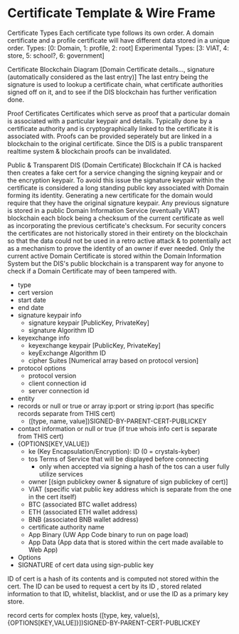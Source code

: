 # Certificate Template & Wire Frame

Certificate Types
Each certificate type follows its own order. A domain certificate and a profile certificate will have different data stored in a unique order.
Types: [0: Domain, 1: profile, 2: root]
Experimental Types: [3: VIAT, 4: store, 5: school?, 6: government]

Certificate Blockchain Diagram
[Domain Certificate details..., signature (automatically considered as the last entry)]
The last entry being the signature is used to lookup a certificate chain, what certificate authorities signed off on it, and to see if the DIS blockchain has further verification done.

Proof Certificates
Certificates which serve as proof that a particular domain is associated with a particular keypair and details. Typically done by a certificate authority and is cryptographically linked to the certificate it is associated with. Proofs can be provided seperately but are linked in a blockchain to the original certificate. Since the DIS is a public transparent realtime system & blockchain proofs can be invalidated.

Public & Transparent DIS (Domain Certificate) Blockchain
If CA is hacked then creates a fake cert for a service changing the signing keypair and or the encryption keypair. To avoid this issue the signature keypair within the certificate is considered a long standing public key associated with Domain forming its identity. Generating a new certificate for the domain would require that they have the original signature keypair. Any previous signature is stored in a public Domain Information Service (eventually VIAT) blockchain each block being a checksum of the current certificate as well as incorporating the previous certificate's checksum. For security concers the certificates are not historically stored in their entirety on the blockchain so that the data could not be used in a retro active attack & to potentially act as a mechanism to prove the identity of an owner if ever needed. Only the current active Domain Certificate is stored within the Domain Information System but the DIS's public blockchain is a transparent way for anyone to check if a Domain Certificate may of been tampered with.

- type
- cert version
- start date
- end date
- signature keypair info
  - signature keypair [PublicKey, PrivateKey]
  - signature Algorithm ID
- keyexchange info
  - keyexchange keypair [PublicKey, PrivateKey]
  - keyExchange Algorithm ID
  - cipher Suites [Numerical array based on protocol version]
- protocol options
  - protocol version
  - client connection id
  - server connection id
- entity
- records or null or true or array ip:port or string ip:port (has specific records separate from THIS cert)
  - ([type, name, value])SIGNED-BY-PARENT-CERT-PUBLICKEY
- contact information or null or true (if true whois info cert is separate from THIS cert)
- {OPTIONS[KEY,VALUE]}
  - ke (Key Encapsulation/Encryption): ID (0 = crystals-kyber)
  - tos Terms of Service that will be displayed before connecting
    - only when accepted via signing a hash of the tos can a user fully utilize services
  - owner [(sign publickey owner & signature of sign publickey of cert)]
  - VIAT (specific viat public key address which is separate from the one in the cert itself)
  - BTC (associated BTC wallet address)
  - ETH (associated ETH wallet address)
  - BNB (associated BNB wallet address)
  - certificate authority name
  - App Binary (UW App Code binary to run on page load)
  - App Data (App data that is stored within the cert made available to Web App)
- Options
- SIGNATURE of cert data using sign-public key

ID of cert is a hash of its contents and is computed not stored within the cert. The ID can be used to request a cert by its ID , stored related information to that ID, whitelist, blacklist, and or use the ID as a primary key store.

record certs for complex hosts
([type, key, value(s), {OPTIONS[KEY,VALUE]}])SIGNED-BY-PARENT-CERT-PUBLICKEY
